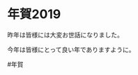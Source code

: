# 年賀2019

[](https://gyazo.com/8c792ff50987a127902ec09244ffe25a)

昨年は皆様には大変お世話になりました。

今年は皆様にとって良い年でありますように。



#年賀



